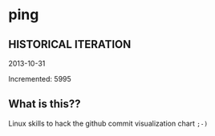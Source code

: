 # ping

## HISTORICAL ITERATION
2013-10-31

Incremented: 5995

## What is this?? 
Linux skills to hack the github commit visualization chart `;-)`
